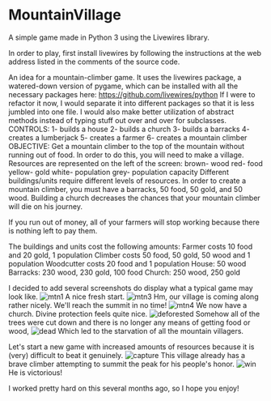 # MountainVillage
A simple game made in Python 3 using the Livewires library.

In order to play, first install livewires by following the instructions at the web address listed
in the comments of the source code.

An idea for a mountain-climber game.
It uses the livewires package, a watered-down version of pygame, which can be installed with all the necessary packages here: https://github.com/livewires/python
If I were to refactor it now, I would separate it into different packages so that it is less jumbled into one file.
I would also make better utilization of abstract methods instead of typing stuff out over and over for subclasses.
CONTROLS:
1- builds a house
2- builds a church
3- builds a barracks
4- creates a lumberjack
5- creates a farmer
6- creates a mountain climber
OBJECTIVE:
Get a mountain climber to the top of the mountain without running out of food.
In order to do this, you will need to make a village.
Resources are represented on the left of the screen:
brown- wood
red- food
yellow- gold
white- population
grey- population capacity
Different buildings/units require different levels of resources. In order to create
a mountain climber, you must have a barracks, 50 food, 50 gold, and 50 wood.
Building a church decreases the chances that your mountain climber will die on his journey.

If you run out of money, all of your farmers will stop working because there is nothing left to pay them.

The buildings and units cost the following amounts:
    Farmer costs 10 food and 20 gold, 1 population
    Climber costs 50 food, 50 gold, 50 wood and 1 population
    Woodcutter costs 20 food and 1 population
    House: 50 wood
    Barracks: 230 wood, 230 gold, 100 food
    Church: 250 wood, 250 gold


I decided to add several screenshots do display what a typical game may look like.
![mtn1](https://user-images.githubusercontent.com/14042582/34022547-8c2161e4-e105-11e7-8534-9a6c01fa66b4.PNG)
A nice fresh start.
![mtn3](https://user-images.githubusercontent.com/14042582/34022551-945d1a9c-e105-11e7-9581-112a00bef98e.PNG)
Hm, our village is coming along rather nicely. We'll reach the summit in no time!
![mtn4](https://user-images.githubusercontent.com/14042582/34022553-96a070f6-e105-11e7-8fec-c782c336075e.PNG)
We now have a church. Divine protection feels quite nice.
![deforested](https://user-images.githubusercontent.com/14042582/34022567-9ff6f59e-e105-11e7-81ff-69a1bbb7fc3d.PNG)
Somehow all of the trees were cut down and there is no longer any means of getting food or wood,
![dead](https://user-images.githubusercontent.com/14042582/34022569-a231faca-e105-11e7-9a90-a8cb5c7979eb.PNG)
Which led to the starvation of all the mountain villagers.

Let's start a new game with increased amounts of resources because it is (very) difficult to beat it genuinely.
![capture](https://user-images.githubusercontent.com/14042582/34022572-a5d35c82-e105-11e7-9f5d-09c767686299.PNG)
This village already has a brave climber attempting to summit the peak for his people's honor.
![win](https://user-images.githubusercontent.com/14042582/34022574-a861382a-e105-11e7-8df7-44a70b5474d2.PNG)
He is victorious!



I worked pretty hard on this several months ago, so I hope you enjoy!
